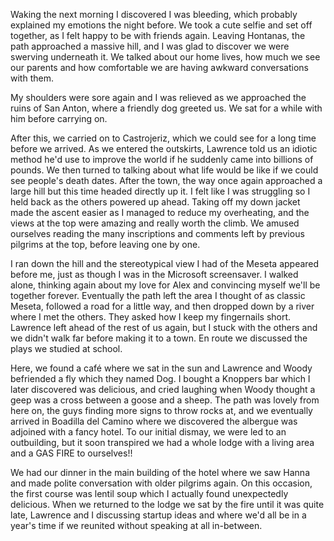 Waking the next morning I discovered I was bleeding, which probably explained my emotions the night before. We took a cute selfie and set off together, as I felt happy to be with friends again. Leaving Hontanas, the path approached a massive hill, and I was glad to discover we were swerving underneath it. We talked about our home lives, how much we see our parents and how comfortable we are having awkward conversations with them.

My shoulders were sore again and I was relieved as we approached the ruins of San Anton, where a friendly dog greeted us. We sat for a while with him before carrying on.

After this, we carried on to Castrojeriz, which we could see for a long time before we arrived. As we entered the outskirts, Lawrence told us an idiotic method he'd use to improve the world if he suddenly came into billions of pounds. We then turned to talking about what life would be like if we could see people's death dates. After the town, the way once again approached a large hill but this time headed directly up it. I felt like I was struggling so I held back as the others powered up ahead. Taking off my down jacket made the ascent easier as I managed to reduce my overheating, and the views at the top were amazing and really worth the climb. We amused ourselves reading the many inscriptions and comments left by previous pilgrims at the top, before leaving one by one.

I ran down the hill and the stereotypical view I had of the Meseta appeared before me, just as though I was in the Microsoft screensaver. I walked alone, thinking again about my love for Alex and convincing myself we'll be together forever. Eventually the path left the area I thought of as classic Meseta, followed a road for a little way, and then dropped down by a river where I met the others. They asked how I keep my fingernails short. Lawrence left ahead of the rest of us again, but I stuck with the others and we didn't walk far before making it to a town. En route we discussed the plays we studied at school.

Here, we found a café where we sat in the sun and Lawrence and Woody befriended a fly which they named Dog. I bought a Knoppers bar which I later discovered was delicious, and cried laughing when Woody thought a geep was a cross between a goose and a sheep. The path was lovely from here on, the guys finding more signs to throw rocks at, and we eventually arrived in Boadilla del Camino where we discovered the albergue was adjoined with a fancy hotel. To our initial dismay, we were led to an outbuilding, but it soon transpired we had a whole lodge with a living area and a GAS FIRE to ourselves!!

We had our dinner in the main building of the hotel where we saw Hanna and made polite conversation with older pilgrims again. On this occasion, the first course was lentil soup which I actually found unexpectedly delicious. When we returned to the lodge we sat by the fire until it was quite late, Lawrence and I discussing startup ideas and where we'd all be in a year's time if we reunited without speaking at all in-between.